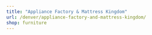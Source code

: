 ```yaml
---
title: "Appliance Factory & Mattress Kingdom"
url: /denver/appliance-factory-and-mattress-kingdom/
shop: furniture
---
```

